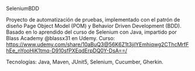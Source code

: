 SeleniumBDD

Proyecto de automatización de pruebas, implementado con el patrón de diseño Page Object Model (POM) y Behavior Driven Development (BDD). 
Basado en lo aprendido del curso de Selenium con Java, impartido por Blass Academy @blassx31 en Udemy.
Curso: https://www.udemy.com/share/10aBuQ3@56K6Z1t3jilYEmhiqwg2CThcMrfFhEe_nYooHjK1tmq-D910sfPXEqdErpDQ0Y-DsA==/

Tecnologías: Java, Maven, JUnit5, Selenium, Cucumber, Gherkin.
